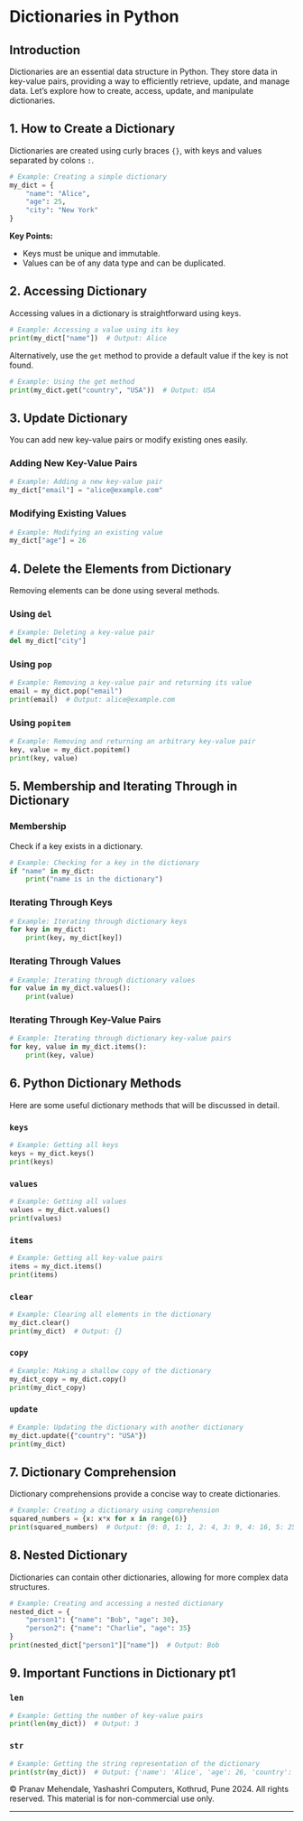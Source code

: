 # Dictionaries in Python

## Introduction
Dictionaries are an essential data structure in Python. They store data in key-value pairs, providing a way to efficiently retrieve, update, and manage data. Let’s explore how to create, access, update, and manipulate dictionaries.

## 1. How to Create a Dictionary
Dictionaries are created using curly braces `{}`, with keys and values separated by colons `:`.

```python
# Example: Creating a simple dictionary
my_dict = {
    "name": "Alice",
    "age": 25,
    "city": "New York"
}
```

**Key Points:**
- Keys must be unique and immutable.
- Values can be of any data type and can be duplicated.

## 2. Accessing Dictionary
Accessing values in a dictionary is straightforward using keys.

```python
# Example: Accessing a value using its key
print(my_dict["name"])  # Output: Alice
```

Alternatively, use the `get` method to provide a default value if the key is not found.

```python
# Example: Using the get method
print(my_dict.get("country", "USA"))  # Output: USA
```

## 3. Update Dictionary
You can add new key-value pairs or modify existing ones easily.

### Adding New Key-Value Pairs
```python
# Example: Adding a new key-value pair
my_dict["email"] = "alice@example.com"
```

### Modifying Existing Values
```python
# Example: Modifying an existing value
my_dict["age"] = 26
```

## 4. Delete the Elements from Dictionary
Removing elements can be done using several methods.

### Using `del`
```python
# Example: Deleting a key-value pair
del my_dict["city"]
```

### Using `pop`
```python
# Example: Removing a key-value pair and returning its value
email = my_dict.pop("email")
print(email)  # Output: alice@example.com
```

### Using `popitem`
```python
# Example: Removing and returning an arbitrary key-value pair
key, value = my_dict.popitem()
print(key, value)
```

## 5. Membership and Iterating Through in Dictionary
### Membership
Check if a key exists in a dictionary.

```python
# Example: Checking for a key in the dictionary
if "name" in my_dict:
    print("name is in the dictionary")
```

### Iterating Through Keys
```python
# Example: Iterating through dictionary keys
for key in my_dict:
    print(key, my_dict[key])
```

### Iterating Through Values
```python
# Example: Iterating through dictionary values
for value in my_dict.values():
    print(value)
```

### Iterating Through Key-Value Pairs
```python
# Example: Iterating through dictionary key-value pairs
for key, value in my_dict.items():
    print(key, value)
```

## 6. Python Dictionary Methods
Here are some useful dictionary methods that will be discussed in detail.

### `keys`
```python
# Example: Getting all keys
keys = my_dict.keys()
print(keys)
```

### `values`
```python
# Example: Getting all values
values = my_dict.values()
print(values)
```

### `items`
```python
# Example: Getting all key-value pairs
items = my_dict.items()
print(items)
```

### `clear`
```python
# Example: Clearing all elements in the dictionary
my_dict.clear()
print(my_dict)  # Output: {}
```

### `copy`
```python
# Example: Making a shallow copy of the dictionary
my_dict_copy = my_dict.copy()
print(my_dict_copy)
```

### `update`
```python
# Example: Updating the dictionary with another dictionary
my_dict.update({"country": "USA"})
print(my_dict)
```

## 7. Dictionary Comprehension
Dictionary comprehensions provide a concise way to create dictionaries.

```python
# Example: Creating a dictionary using comprehension
squared_numbers = {x: x*x for x in range(6)}
print(squared_numbers)  # Output: {0: 0, 1: 1, 2: 4, 3: 9, 4: 16, 5: 25}
```

## 8. Nested Dictionary
Dictionaries can contain other dictionaries, allowing for more complex data structures.

```python
# Example: Creating and accessing a nested dictionary
nested_dict = {
    "person1": {"name": "Bob", "age": 30},
    "person2": {"name": "Charlie", "age": 35}
}
print(nested_dict["person1"]["name"])  # Output: Bob
```

## 9. Important Functions in Dictionary pt1
### `len`
```python
# Example: Getting the number of key-value pairs
print(len(my_dict))  # Output: 3
```

### `str`
```python
# Example: Getting the string representation of the dictionary
print(str(my_dict))  # Output: {'name': 'Alice', 'age': 26, 'country': 'USA'}
```
&copy; Pranav Mehendale, Yashashri Computers, Kothrud, Pune 2024. All rights reserved. This material is for non-commercial use only.

---